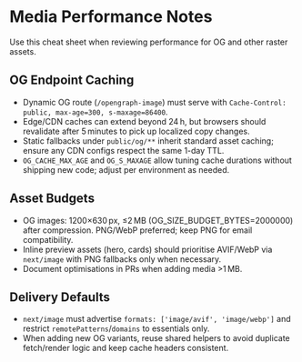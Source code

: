 # Media Performance Notes

Use this cheat sheet when reviewing performance for OG and other raster assets.

## OG Endpoint Caching
- Dynamic OG route (`/opengraph-image`) must serve with `Cache-Control: public, max-age=300, s-maxage=86400`.
- Edge/CDN caches can extend beyond 24 h, but browsers should revalidate after 5 minutes to pick up localized copy changes.
- Static fallbacks under `public/og/**` inherit standard asset caching; ensure any CDN configs respect the same 1-day TTL.
- `OG_CACHE_MAX_AGE` and `OG_S_MAXAGE` allow tuning cache durations without shipping new code; adjust per environment as needed.

## Asset Budgets
- OG images: 1200×630 px, ≤2 MB (OG_SIZE_BUDGET_BYTES=2000000) after compression. PNG/WebP preferred; keep PNG for email compatibility.
- Inline preview assets (hero, cards) should prioritise AVIF/WebP via `next/image` with PNG fallbacks only when necessary.
- Document optimisations in PRs when adding media >1 MB.

## Delivery Defaults
- `next/image` must advertise `formats: ['image/avif', 'image/webp']` and restrict `remotePatterns`/`domains` to essentials only.
- When adding new OG variants, reuse shared helpers to avoid duplicate fetch/render logic and keep cache headers consistent.
